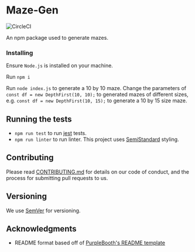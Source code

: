 # Maze-Gen

![CircleCI](https://img.shields.io/circleci/build/github/JRIngram/maze-gen)

An npm package used to generate mazes. 

### Installing

Ensure `Node.js` is installed on your machine.

Run `npm i`

Run `node index.js` to generate a 10 by 10 maze. Change the parameters of `const df = new DepthFirst(10, 10);` to generated mazes of different sizes, e.g. `const df = new DepthFirst(10, 15);` to generate a 10 by 15 size maze.

## Running the tests

* `npm run test` to run [jest](https://jestjs.io/) tests.
* `npm run linter` to run linter. This project uses [SemiStandard](https://github.com/standard/semistandard) styling.

## Contributing

Please read [CONTRIBUTING.md](https://gist.github.com/PurpleBooth/b24679402957c63ec426) for details on our code of conduct, and the process for submitting pull requests to us.

## Versioning

We use [SemVer](http://semver.org/) for versioning.


## Acknowledgments

* README format based off of [PurpleBooth's README template](https://gist.github.com/PurpleBooth/109311bb0361f32d87a2)

